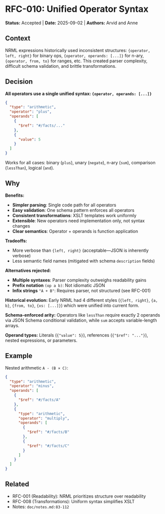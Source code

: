 # RFC-010: Unified Operator Syntax

**Status:** Accepted | **Date:** 2025-09-02 | **Authors:** Arvid and Anne

## Context

NRML expressions historically used inconsistent structures: `{operator, left, right}` for binary ops,
`{operator, operands: [...]}` for n-ary, `{operator, from, to}` for ranges, etc. This created parser complexity,
difficult schema validation, and brittle transformations.

## Decision

**All operators use a single unified syntax: `{operator, operands: [...]}`**

```json
{
  "type": "arithmetic",
  "operator": "plus",
  "operands": [
    {
      "$ref": "#/facts/..."
    },
    {
      "value": 5
    }
  ]
}
```

Works for all cases: binary (`plus`), unary (`negate`), n-ary (`sum`), comparison (`lessThan`), logical (`and`).

## Why

**Benefits:**

- **Simpler parsing**: Single code path for all operators
- **Easy validation**: One schema pattern enforces all operators
- **Consistent transformations**: XSLT templates work uniformly
- **Extensible**: New operators need implementation only, not syntax changes
- **Clear semantics**: Operator + operands is function application

**Tradeoffs:**

- More verbose than `{left, right}` (acceptable—JSON is inherently verbose)
- Less semantic field names (mitigated with schema `description` fields)

**Alternatives rejected:**

- **Multiple syntaxes**: Parser complexity outweighs readability gains
- **Prefix notation** `(op a b)`: Not idiomatic JSON
- **Infix strings** `"A + B"`: Requires parser, not structured (see RFC-001)

**Historical evolution:**
Early NRML had 4 different styles (`{left, right}`, `{a, b}`, `{from, to}`, `{xs: [...]}`) which were unified into
current form.

**Schema-enforced arity:**
Operators like `lessThan` require exactly 2 operands via JSON Schema conditional validation, while `sum` accepts
variable-length arrays.

**Operand types:**
Literals (`{"value": 5}`), references (`{"$ref": "..."}`), nested expressions, or parameters.

## Example

Nested arithmetic `A - (B × C)`:

```json
{
  "type": "arithmetic",
  "operator": "minus",
  "operands": [
    {
      "$ref": "#/facts/A"
    },
    {
      "type": "arithmetic",
      "operator": "multiply",
      "operands": [
        {
          "$ref": "#/facts/B"
        },
        {
          "$ref": "#/facts/C"
        }
      ]
    }
  ]
}
```

## Related

- RFC-001 (Readability): NRML prioritizes structure over readability
- RFC-008 (Transformations): Uniform syntax simplifies XSLT
- Notes: `doc/notes.md:83-112`
